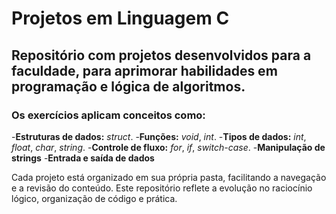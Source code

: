 # Projetos em Linguagem C

## Repositório com projetos desenvolvidos para a faculdade, para aprimorar habilidades em programação e lógica de algoritmos.

### Os exercícios aplicam conceitos como:

-**Estruturas de dados:** *struct*.
-**Funções:** *void*, *int*.
-**Tipos de dados:** *int*, *float*, *char*, *string*.
-**Controle de fluxo:** *for*, *if*, *switch-case*.
-**Manipulação de strings**
-**Entrada e saída de dados**

Cada projeto está organizado em sua própria pasta, facilitando a navegação e a revisão do conteúdo. 
Este repositório reflete a evolução no raciocínio lógico, organização de código e prática.

